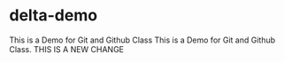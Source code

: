 # delta-demo
This is a Demo for Git and Github Class
This is a Demo for Git and Github Class. THIS IS A NEW CHANGE

